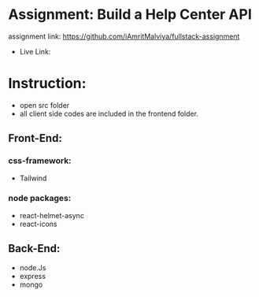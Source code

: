 # Assignment: Build a Help Center API
assignment link: https://github.com/iAmritMalviya/fullstack-assignment
- Live Link: 

# Instruction: 
- open src folder
- all client side codes are included in the frontend folder.


## Front-End:

### css-framework:
- Tailwind
### node packages:
- react-helmet-async
- react-icons 


## Back-End:
- node.Js
- express
- mongo
